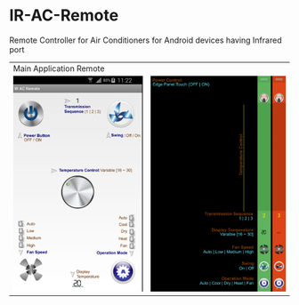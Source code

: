 # IR-AC-Remote
Remote Controller for Air Conditioners for Android devices having Infrared port
<table>
	<tr>
		<td colspan=2>Main Application Remote</td>
	</tr>
	<tr>
		<td>
			<img src="cFiles/remote.jpg" />
		</td>
		<td>
	        <img src="cFiles/edge.jpg" />
	    </td>
	</tr>
</table>
